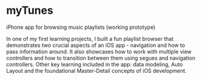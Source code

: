 # myTunes
iPhone app for browsing music playlists (working prototype)

In one of my first learning projects, I built a fun playlist browser that demonstrates two crucial aspects of an iOS app - navigation and how to pass information around. It also showcases how to work with multiple view controllers and how to transition between them using segues and navigation controllers. Other key learning included in the app:  data modeling, Auto Layout and the foundational Master-Detail concepts of iOS development.
